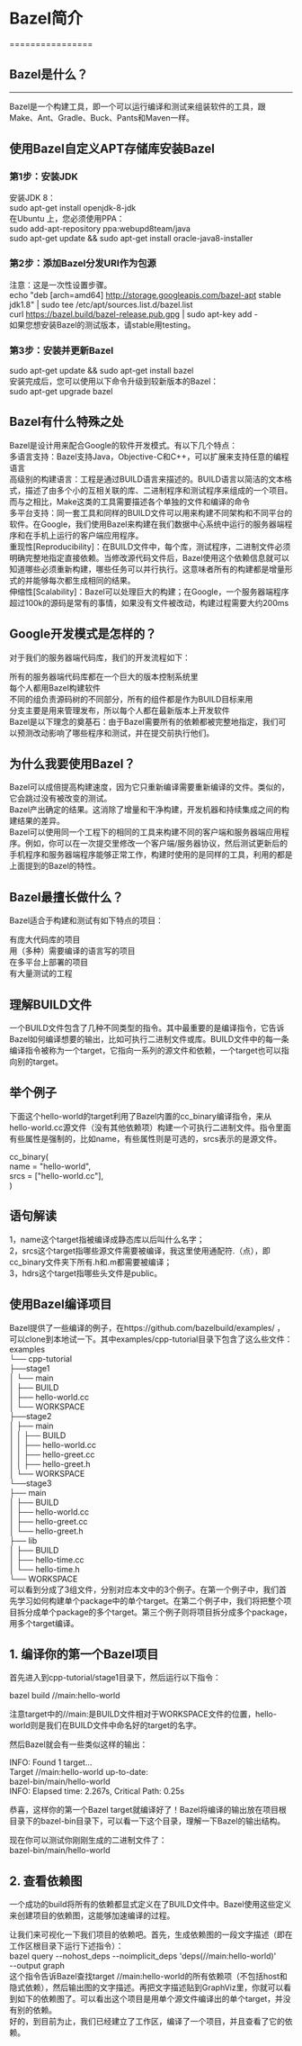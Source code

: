 # Bazel简介 #
================
## Bazel是什么？ ##
---------
Bazel是一个构建工具，即一个可以运行编译和测试来组装软件的工具，跟Make、Ant、Gradle、Buck、Pants和Maven一样。    
## 使用Bazel自定义APT存储库安装Bazel ##
### 第1步：安装JDK ###
安装JDK 8：  
sudo apt-get install openjdk-8-jdk  
在Ubuntu 上，您必须使用PPA：  
sudo add-apt-repository ppa:webupd8team/java  
sudo apt-get update && sudo apt-get install oracle-java8-installer  
### 第2步：添加Bazel分发URI作为包源 ###
注意：这是一次性设置步骤。  
echo "deb [arch=amd64] http://storage.googleapis.com/bazel-apt stable jdk1.8" | sudo tee /etc/apt/sources.list.d/bazel.list  
curl https://bazel.build/bazel-release.pub.gpg | sudo apt-key add -  
如果您想安装Bazel的测试版本，请stable用testing。  
### 第3步：安装并更新Bazel ###
sudo apt-get update && sudo apt-get install bazel  
安装完成后，您可以使用以下命令升级到较新版本的Bazel：  
sudo apt-get upgrade bazel  
## Bazel有什么特殊之处 ##
Bazel是设计用来配合Google的软件开发模式。有以下几个特点：  
多语言支持：Bazel支持Java，Objective-C和C++，可以扩展来支持任意的编程语言  
高级别的构建语言：工程是通过BUILD语言来描述的。BUILD语言以简洁的文本格式，描述了由多个小的互相关联的库、二进制程序和测试程序来组成的一个项目。而与之相比，Make这类的工具需要描述各个单独的文件和编译的命令  
多平台支持：同一套工具和同样的BUILD文件可以用来构建不同架构和不同平台的软件。在Google，我们使用Bazel来构建在我们数据中心系统中运行的服务器端程序和在手机上运行的客户端应用程序。  
重现性[Reproducibility]：在BUILD文件中，每个库，测试程序，二进制文件必须明确完整地指定直接依赖。当修改源代码文件后，Bazel使用这个依赖信息就可以知道哪些必须重新构建，哪些任务可以并行执行。这意味者所有的构建都是增量形式的并能够每次都生成相同的结果。  
伸缩性[Scalability]：Bazel可以处理巨大的构建；在Google，一个服务器端程序超过100k的源码是常有的事情，如果没有文件被改动，构建过程需要大约200ms   
## Google开发模式是怎样的？ ##
对于我们的服务器端代码库，我们的开发流程如下：  

所有的服务器端代码库都在一个巨大的版本控制系统里  
每个人都用Bazel构建软件  
不同的组负责源码树的不同部分，所有的组件都是作为BUILD目标来用  
分支主要是用来管理发布，所以每个人都在最新版本上开发软件  
Bazel是以下理念的奠基石：由于Bazel需要所有的依赖都被完整地指定，我们可以预测改动影响了哪些程序和测试，并在提交前执行他们。  


## 为什么我要使用Bazel？ ##

Bazel可以成倍提高构建速度，因为它只重新编译需要重新编译的文件。类似的，它会跳过没有被改变的测试。  
Bazel产出确定的结果。这消除了增量和干净构建，开发机器和持续集成之间的构建结果的差异。  
Bazel可以使用同一个工程下的相同的工具来构建不同的客户端和服务器端应用程序。例如，你可以在一次提交里修改一个客户端/服务器协议，然后测试更新后的手机程序和服务器端程序能够正常工作，构建时使用的是同样的工具，利用的都是上面提到的Bazel的特性。  

## Bazel最擅长做什么？ ##
Bazel适合于构建和测试有如下特点的项目：  

有庞大代码库的项目  
用（多种）需要编译的语言写的项目  
在多平台上部署的项目  
有大量测试的工程  

## 理解BUILD文件  ##

一个BUILD文件包含了几种不同类型的指令。其中最重要的是编译指令，它告诉Bazel如何编译想要的输出，比如可执行二进制文件或库。BUILD文件中的每一条编译指令被称为一个target，它指向一系列的源文件和依赖，一个target也可以指向别的target。  

## 举个例子 ##
下面这个hello-world的target利用了Bazel内置的cc_binary编译指令，来从hello-world.cc源文件（没有其他依赖项）构建一个可执行二进制文件。指令里面有些属性是强制的，比如name，有些属性则是可选的，srcs表示的是源文件。  

cc_binary(  
    name = "hello-world",  
    srcs = ["hello-world.cc"],  
)  
## 语句解读 ##
1，name这个target指被编译成静态库以后叫什么名字；  
2，srcs这个target指哪些源文件需要被编译，我这里使用通配符.（点），即cc_binary文件夹下所有.h和.m都需要被编译；  
3，hdrs这个target指哪些头文件是public。  


##  使用Bazel编译项目 ##
Bazel提供了一些编译的例子，在https://github.com/bazelbuild/examples/ ，可以clone到本地试一下。其中examples/cpp-tutorial目录下包含了这么些文件：  
examples  
└── cpp-tutorial  
    ├──stage1  
    │  └── main  
    │      ├── BUILD  
    │      ├── hello-world.cc  
    │  └── WORKSPACE  
    ├──stage2  
    │  ├── main  
    │  │   ├── BUILD  
    │  │   ├── hello-world.cc  
    │  │   ├── hello-greet.cc  
    │  │   ├── hello-greet.h  
    │  └── WORKSPACE  
    └──stage3  
       ├── main  
       │   ├── BUILD  
       │   ├── hello-world.cc  
       │   ├── hello-greet.cc  
       │   └── hello-greet.h  
       ├── lib  
       │   ├── BUILD  
       │   ├── hello-time.cc  
       │   └── hello-time.h  
       └── WORKSPACE  
可以看到分成了3组文件，分别对应本文中的3个例子。在第一个例子中，我们首先学习如何构建单个package中的单个target。在第二个例子中，我们将把整个项目拆分成单个package的多个target。第三个例子则将项目拆分成多个package，用多个target编译。  

## 1. 编译你的第一个Bazel项目 ##

首先进入到cpp-tutorial/stage1目录下，然后运行以下指令：  

bazel build //main:hello-world  

注意target中的//main:是BUILD文件相对于WORKSPACE文件的位置，hello-world则是我们在BUILD文件中命名好的target的名字。  

然后Bazel就会有一些类似这样的输出：  

INFO: Found 1 target...  
Target //main:hello-world up-to-date:  
  bazel-bin/main/hello-world  
INFO: Elapsed time: 2.267s, Critical Path: 0.25s  

恭喜，这样你的第一个Bazel target就编译好了！Bazel将编译的输出放在项目根目录下的bazel-bin目录下，可以看一下这个目录，理解一下Bazel的输出结构。  

现在你可以测试你刚刚生成的二进制文件了：  
bazel-bin/main/hello-world  
## 2. 查看依赖图 ##

一个成功的build将所有的依赖都显式定义在了BUILD文件中。Bazel使用这些定义来创建项目的依赖图，这能够加速编译的过程。  

让我们来可视化一下我们项目的依赖吧。首先，生成依赖图的一段文字描述（即在工作区根目录下运行下述指令）：  
bazel query --nohost_deps --noimplicit_deps 'deps(//main:hello-world)' \
  --output graph  
这个指令告诉Bazel查找target //main:hello-world的所有依赖项（不包括host和隐式依赖），然后输出图的文字描述。再把文字描述贴到GraphViz里，你就可以看到如下的依赖图了。可以看出这个项目是用单个源文件编译出的单个target，并没有别的依赖。  
好的，到目前为止，我们已经建立了工作区，编译了一个项目，并且查看了它的依赖。  


















